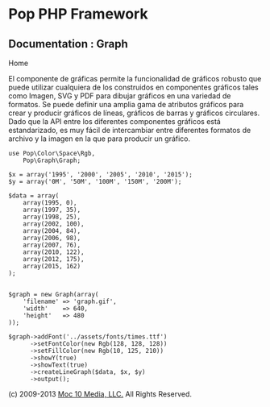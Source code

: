 Pop PHP Framework
=================

Documentation : Graph
---------------------

Home

El componente de gráficas permite la funcionalidad de gráficos robusto
que puede utilizar cualquiera de los construidos en componentes gráficos
tales como Imagen, SVG y PDF para dibujar gráficos en una variedad de
formatos. Se puede definir una amplia gama de atributos gráficos para
crear y producir gráficos de líneas, gráficos de barras y gráficos
circulares. Dado que la API entre los diferentes componentes gráficos
está estandarizado, es muy fácil de intercambiar entre diferentes
formatos de archivo y la imagen en la que para producir un gráfico.

    use Pop\Color\Space\Rgb,
        Pop\Graph\Graph;

    $x = array('1995', '2000', '2005', '2010', '2015');
    $y = array('0M', '50M', '100M', '150M', '200M');

    $data = array(
        array(1995, 0),
        array(1997, 35),
        array(1998, 25),
        array(2002, 100),
        array(2004, 84),
        array(2006, 98),
        array(2007, 76),
        array(2010, 122),
        array(2012, 175),
        array(2015, 162)
    );


    $graph = new Graph(array(
        'filename' => 'graph.gif',
        'width'    => 640,
        'height'   => 480
    ));

    $graph->addFont('../assets/fonts/times.ttf')
          ->setFontColor(new Rgb(128, 128, 128))
          ->setFillColor(new Rgb(10, 125, 210))
          ->showY(true)
          ->showText(true)
          ->createLineGraph($data, $x, $y)
          ->output();

\(c) 2009-2013 [Moc 10 Media, LLC.](http://www.moc10media.com) All
Rights Reserved.
